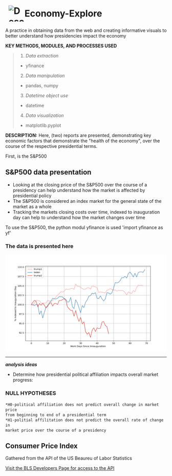 <h1 style="display: flex; align-items: center;">
  <img src=https://markdown-here.com/img/icon256.png alt="Description" width="50" height="50" style="margin-left: 10px;">
  Economy-Explore
</h1>

A practice in obtaining data from the web and creating informative visuals to better understand how presidencies impact the economy

**KEY METHODS, MODULES, AND PROCESSES USED**
> 1. *Data extraction*
> - yfinance
> 2. *Data manipulation*
> - pandas, numpy
> 3. *Datetime object use*
> - datetime
> 4. *Data visualization*
> - matplotlib.pyplot

**DESCRIPTION:** Here, (two) reports are presented, demonstrating key economic factors that demonstrate the "health of the economy", over the course of the respective presidential terms. 

First, is the S&P500 
## S&P500 data presentation
- Looking at the closing price of the S&P500 over the course of a presidency 
can help understand how the market is affected by presidential policy
- The S&P500 is considered an index market for the general state of the 
market as a whole
- Tracking the markets closing costs over time, indexed to inauguration day
can help to understand how the market changes over time

To use the S&P500, the python modul yfinance is used
'import yfinance as yf'

### The data is presented here
![Sample Plot](economy-explore_asset.png)

---
***analysis ideas***
- Determine how presidential political affiliation impacts overall market
progress: 
### NULL HYPOTHESES
    *H0-political affiliation does not predict overall change in market price
    from beginning to end of a presidential term
    *H1-politial affilitation does not predict the overall rate of change in 
    market price over the course of a presidency

## Consumer Price Index
Gathered from the API of the US Beaureu of Labor Statistics

[Visit the BLS Developers Page for access to the API](https://www.bls.gov/developers/home.htm)



